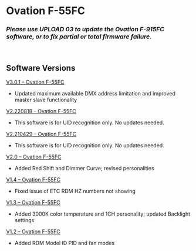 # Ovation F-55FC

### ***Please use UPLOAD 03 to update the Ovation F-915FC software, or to fix partial or total firmware failure.***
&nbsp;

## Software Versions

[V3.0.1 – Ovation F-55FC](https://github.com/Chauvet-Pro/OVATIONF55FC/blob/1c64c0d09b262975917ba32fe3e066897508be99/firmware/V3.0.1.zip)
-	Updated maximum available DMX address limitation and improved master slave functionality

[V2.220818 – Ovation F-55FC](https://github.com/Chauvet-Pro/OVATIONF55FC/blob/1c64c0d09b262975917ba32fe3e066897508be99/firmware/V08-18-2022_Ovation%20F-55FC.zip)
-	This software is for UID recognition only. No updates needed.

[V2.210429 – Ovation F-55FC](https://github.com/Chauvet-Pro/OVATIONF55FC/blob/1c64c0d09b262975917ba32fe3e066897508be99/firmware/04-29-2021_Ovation%20F-55FC.zip)
-	This software is for UID recognition only. No updates needed.

[V2.0 – Ovation F-55FC](https://github.com/Chauvet-Pro/OVATIONF55FC/blob/1c64c0d09b262975917ba32fe3e066897508be99/firmware/V2.0_Ovation%20F-55FC.zip)
-	Added Red Shift and Dimmer Curve; revised personalities

[V1.4 – Ovation F-55FC](https://github.com/Chauvet-Pro/OVATIONF55FC/blob/1c64c0d09b262975917ba32fe3e066897508be99/firmware/V1.4_Ovation%20F-55FC.zip)
-	Fixed issue of ETC RDM HZ numbers not showing

[V1.3 – Ovation F-55FC](https://github.com/Chauvet-Pro/OVATIONF55FC/blob/1c64c0d09b262975917ba32fe3e066897508be99/firmware/V1.3_Ovation%20F-55FC.zip)
-	Added 3000K color temperature and 1CH personality; updated Backlight settings

[V1.2 – Ovation F-55FC](https://github.com/Chauvet-Pro/OVATIONF55FC/blob/1c64c0d09b262975917ba32fe3e066897508be99/firmware/V1.2_Ovation%20F-55FC.zip)
-	Added RDM Model ID PID and fan modes
